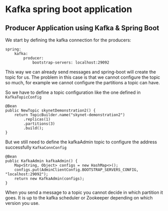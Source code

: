 # Kafka spring boot application

## Producer Application using Kafka & Spring Boot

We start by defining the kafka connection for the producers:

    spring:
        kafka:
            producer:
                bootstrap-servers: localhost:29092

This way we can already send messages and spring-boot will create the 
topic for us. The problem in this case is that we cannot configure the topic 
so much, for example we cannot configure the partitions a topic can have.

So we have to define a topic configuration like the one defined in `KafkaTopicConfig`

    @Bean
    public NewTopic skynetDemonstration2() {
        return TopicBuilder.name("skynet-demonstration2")
            .replicas(1)
            .partitions(3)
            .build();
    }

But we still need to define the kafkaAdmin topic to configure the address successfully `KafkaConnConfig`

    @Bean
    public KafkaAdmin kafkaAdmin() {
        Map<String, Object> configs = new HashMap<>();
        configs.put(AdminClientConfig.BOOTSTRAP_SERVERS_CONFIG, "localhost:29092");
        return new KafkaAdmin(configs);
    }

When you send a message to a topic you cannot decide in which partition it goes. It is up to the kafka scheduler or Zookeeper
depending on which version you use.
    